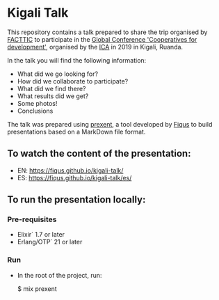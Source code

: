 # Kigali Talk

This repository contains a talk prepared to share the trip organised by [FACTTIC](https://facttic.org.ar/) to participate in the [Global Conference 'Cooperatives for development'](http://www.kigali2019.coop/), organised by the [ICA](https://www.ica.coop/en) in 2019 in Kigali, Ruanda.

In the talk you will find the following information: 
 - What did we go looking for?
 - How did we collaborate to participate?
 - What did we find there?
 - What results did we get?
 - Some photos!
 - Conclusions

The talk was prepared using [prexent](https://github.com/fiqus/prexent), a tool developed by [Fiqus](https://fiqus.coop/en/) to build presentations based on a MarkDown file format. 


## To watch the content of the presentation:

  - EN: https://fiqus.github.io/kigali-talk/
  - ES: https://fiqus.github.io/kigali-talk/es/


## To run the presentation locally:

### Pre-requisites
 - Elixir` 1.7 or later
 - Erlang/OTP` 21 or later

### Run
 - In the root of the project, run:

    $ mix prexent
